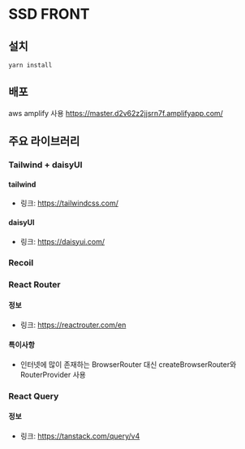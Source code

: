 # SSD FRONT

## 설치

```
yarn install
```

## 배포

aws amplify 사용
https://master.d2v62z2jjsrn7f.amplifyapp.com/

## 주요 라이브러리

### Tailwind + daisyUI

#### tailwind

-   링크: https://tailwindcss.com/

#### daisyUI

-   링크: https://daisyui.com/

### Recoil

### React Router

#### 정보

-   링크: https://reactrouter.com/en

#### 특이사항

-   인터넷에 많이 존재하는 BrowserRouter 대신 createBrowserRouter와 RouterProvider 사용

### React Query

#### 정보

-   링크: https://tanstack.com/query/v4
